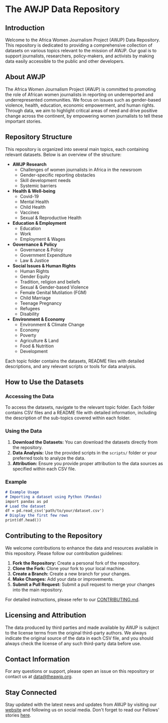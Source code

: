 # The AWJP Data Repository

## Introduction

Welcome to the Africa Women Journalism Project (AWJP) Data Repository. This repository is dedicated to providing a comprehensive collection of datasets on various topics relevant to the mission of AWJP. Our goal is to support journalists, researchers, policy-makers, and activists by making data easily accessible to the public and other developers.

## About AWJP

The Africa Women Journalism Project (AWJP) is committed to promoting the role of African women journalists in reporting on underreported and underrepresented communities. We focus on issues such as gender-based violence, health, education, economic empowerment, and human rights. Through data, we aim to highlight critical areas of need and drive positive change across the continent, by empowering women journalists to tell these important stories.

## Repository Structure

This repository is organized into several main topics, each containing relevant datasets. Below is an overview of the structure:
- **AWJP Research**
  - Challenges of women journalists in Africa in the newsroom
  - Gender-specific reporting obstacles
  - Skill development needs
  - Systemic barriers 
- **Health & Well-being**
  - Covid-19
  - Mental Health
  - Child Health
  - Vaccines
  - Sexual & Reproductive Health
- **Education & Employment**
  - Education
  - Work
  - Employment & Wages
- **Governance & Policy**
  - Governance & Policy
  - Government Expenditure
  - Law & Justice
- **Social Issues & Human Rights**
  - Human Rights
  - Gender Equity
  - Tradition, religion and beliefs 
  - Sexual & Gender-based Violence
  - Female Genital Mutilation (FGM)
  - Child Marriage
  - Teenage Pregnancy
  - Refugees
  - Disability 
- **Environment & Economy**
  - Environment & Climate Change
  - Economy
  - Poverty
  - Agriculture & Land
  - Food & Nutrition
  - Development 

  
Each topic folder contains the datasets, README files with detailed descriptions, and any relevant scripts or tools for data analysis.

## How to Use the Datasets

### Accessing the Data 

To access the datasets, navigate to the relevant topic folder. Each folder contains CSV files and a README file with detailed information, including the description of the sub-topics covered within each folder.

### Using the Data

1. **Download the Datasets:** You can download the datasets directly from the repository.
2. **Data Analysis:** Use the provided scripts in the `scripts/` folder or your preferred tools to analyze the data.
3. **Attribution:** Ensure you provide proper attribution to the data sources as specified within each CSV file.

### Example

```markdown
# Example Usage
# Importing a dataset using Python (Pandas)
import pandas as pd
# Load the dataset
df = pd.read_csv('path/to/your/dataset.csv')
# Display the first few rows
print(df.head())
```

## Contributing to the Repository

We welcome contributions to enhance the data and resources available in this repository. Please follow our contribution guidelines:
1. **Fork the Repository:** Create a personal fork of the repository.
2. **Clone the Fork:** Clone your fork to your local machine.
3. **Create a Branch:** Create a new branch for your changes.
4. **Make Changes:** Add your data or improvements.
5. **Submit a Pull Request:** Submit a pull request to merge your changes into the main repository.

For detailed instructions, please refer to our [CONTRIBUTING.md](CONTRIBUTING.md).

## Licensing and Attribution

The data produced by third parties and made available by AWJP is subject to the license terms from the original third-party authors. We always indicate the original source of the data in each CSV file, and you should always check the license of any such third-party data before use.

## Contact Information

For any questions or support, please open an issue on this repository or contact us at [data@theawjp.org](mailto:data@theawjp.org).

## Stay Connected

Stay updated with the latest news and updates from AWJP by visiting our [website](https://theawjp.org/) and following us on social media. Don't forget to read our Fellows' stories [here](https://theawjp.org/stories/).
